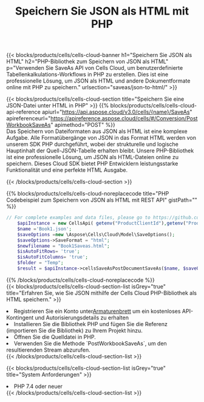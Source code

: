 ﻿---
title:  Speichern Sie JSON als HTML mit PHP
description:  Verwendung des Aspose.Cells Cloud SDK für PHP zum Speichern der JSON-Formatdatei als HTML-Formatdatei.
kwords: Excel, Save JSON as HTML, REST, PHP
howto: How to save JSON as HTML using Aspose.Cells Cloud PHP library.
---
{{< blocks/products/cells/cells-cloud-banner h1="Speichern Sie JSON als HTML" h2="PHP-Bibliothek zum Speichern von JSON als HTML" p="Verwenden Sie SaveAs API von Cells Cloud, um benutzerdefinierte Tabellenkalkulations-Workflows in PHP zu erstellen. Dies ist eine professionelle Lösung, um JSON als HTML und andere Dokumentformate online mit PHP zu speichern." urlsection="saveas/json-to-html/" >}}

{{< blocks/products/cells/cells-cloud-section title="Speichern Sie eine JSON-Datei unter HTML in PHP" >}}
{{% blocks/products/cells/cells-cloud-api-reference apiurl="https://api.aspose.cloud/v3.0/cells/{name}/SaveAs" apireferenceurl="https://apireference.aspose.cloud/cells/#/Conversion/PostWorkbookSaveAs" apimethod="POST" %}}
<br/>
Das Speichern von Dateiformaten aus JSON als HTML ist eine komplexe Aufgabe. Alle Formatübergänge von JSON in das Format HTML werden von unserem SDK PHP durchgeführt, wobei der strukturelle und logische Hauptinhalt der Quell-JSON-Tabelle erhalten bleibt. Unsere PHP-Bibliothek ist eine professionelle Lösung, um JSON als HTML-Dateien online zu speichern. Dieses Cloud SDK bietet PHP Entwicklern leistungsstarke Funktionalität und eine perfekte HTML Ausgabe.

{{< /blocks/products/cells/cells-cloud-section >}}

{{% blocks/products/cells/cells-cloud-noreplacecode title="PHP Codebeispiel zum Speichern von JSON als HTML mit REST API" gistPath="" %}}
  
```php
// For complete examples and data files, please go to https://github.com/aspose-cells-cloud/aspose-cells-cloud-php/
    $apiInstance = new CellsApi( getenv("ProductClientId"),getenv("ProductClientSecret") );
    $name ='Book1.json';
    $saveOptions =new \Aspose\Cells\Cloud\Model\SaveOptions();
    $saveOptions->SaveFormat = "html";
    $newfilename = "Book1Saveas.html";
    $isAutoFitRows= 'true';
    $isAutoFitColumns= 'true';
    $folder = "Temp";
    $result = $apiInstance->cellsSaveAsPostDocumentSaveAs($name, $saveOptions, $newfilename,$isAutoFitRows, $isAutoFitColumns, $folder);
```
  
{{% /blocks/products/cells/cells-cloud-noreplacecode %}}
<br/>
{{< blocks/products/cells/cells-cloud-section-list isGrey="true" title="Erfahren Sie, wie Sie JSON mithilfe der Cells Cloud PHP-Bibliothek als HTML speichern." >}}
<li> Registrieren Sie ein Konto unter<a href="https://dashboard.aspose.cloud/">Armaturenbrett</a> um ein kostenloses API-Kontingent und Autorisierungsdetails zu erhalten</li>
<li>Installieren Sie die Bibliothek PHP und fügen Sie die Referenz (importieren Sie die Bibliothek) zu Ihrem Projekt hinzu.</li>
<li>Öffnen Sie die Quelldatei in PHP.</li>
<li>Verwenden Sie die Methode `PostWorkbookSaveAs`, um den resultierenden Stream abzurufen.</li>
{{< /blocks/products/cells/cells-cloud-section-list >}}

{{< blocks/products/cells/cells-cloud-section-list isGrey="true" title="System Anforderungen" >}}
<li>PHP 7.4 oder neuer</li>
{{< /blocks/products/cells/cells-cloud-section-list >}}
